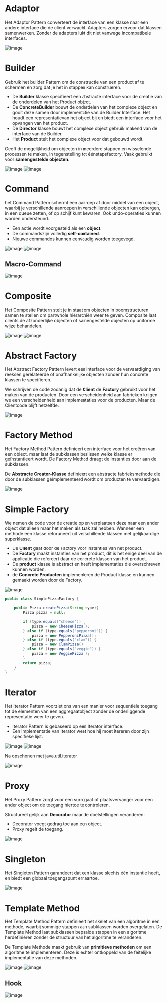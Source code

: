 # Adaptor

Het Adaptor Pattern converteert de interface van een klasse naar een andere interface die de client verwacht. Adapters zorgen ervoor dat klassen samenwerken. Zonder de adapters lukt dit niet vanwege incompatibele interfaces.

![image](./images/Adaptor.png)

# Builder

Gebruik het builder Pattern om de constructie van een product af te schermen en zorg dat je het in stappen kan construeren.

* De **Builder** klasse specifieert een abstracte interface voor de creatie van de onderdelen van het Product object.
* De **ConcreteBuilder** bouwt de onderdelen van het complexe object en gooit deze samen door implementatie van de Builder Interface. Het houdt een representatievan het object bij en biedt een interface voor het opvangen van het product.
* De **Director** klasse bouwt het complexe object gebruik makend van de interface van de Builder.
* Het **Product** stelt het complexe object voor dat gebouwd wordt.

Geeft de mogelijkheid om objecten in meerdere stappen en wisselende processen te maken, in tegenstelling tot éénstapsfactory.
Vaak gebruikt voor **samengestelde objecten**.

![image](./images/Builder.png)
![image](./images/Builder1.png)

# Command

het Command Pattern schermt een aanroep af door middel van een object, waarbij je verschillende aanroepen in verschillende objecten kan opbergen, in een queue zetten, of op schijf kunt bewaren. Ook undo-operaties kunnen worden ondersteund.

* Een actie wordt voorgesteld als een **object**.
* De commandszijn volledig **self-contained**.
* Nieuwe commandos kunnen eenvoudig worden toegevegd.

![image](./images/Command.png)
![image](./images/Command1.png)

## Macro-Command

![image](./images/Command-Macro.png)

# Composite

Het Composite Pattern stelt je in staat om objecten in boomstructuren samen te stellen om partwhole hiërarchiën weer te geven. Composite laat clients de afzonderlijke objecten of samengestelde objecten op uniforme wijze behandelen.

![image](./images/Composite.png)
![image](./images/Composite1.png)

# Abstract Factory

Het Abstract Factory Pattern levert een interface voor de vervaardiging van reeksen gerelateerde of onafhankelijke objecten zonder hun concrete klassen te specifieren.

We schrijven de code zodanig dat de **Client** de **Factory** gebruikt voor het maken van de producten. Door een verscheidenheid aan fabrieken krijgen we een verscheidenheid aan implementaties voor de producten. Maar de Clientcode blijft hetzelfde.

![image](./images/AbstractFactory.png)

# Factory Method

Het Factory Method Pattern definieert een interface voor het creëren van een object, maar laat de subklassen beslissen welke klasse er geïnstantieert wordt. De Factory Method draagt de instanties door aan de subklassen.

De **Abstracte Creator-Klasse** definieert een abstracte fabrieksmethode die door de subklassen geïmplementeerd wordt om producten te vervaardigen.

![image](./images/FactoryMethod.png)

# Simple Factory

We nemen de code voor de creatie op en verplaatsen deze naar een ander object dat alleen maar het maken als taak zal hebben. Wanneer een methode een klasse retoruneert uit verschillende klassen met gelijkaardige superklasse.

* De **Client** gaat door de Factory voor instanties van het product.
* De **Factory** maakt instanties van het product, dit is het enige deel van de applicatie die refereert daar de concrete klassen van het product.
* De **product** klasse is abstract en heeft implementaties die overschreven kunnen worden.
* de **Concrete Producten** implementeren de Product klasse en kunnen gemaakt worden door de Factory.

![image](./images/SimpleFactory.png)

```java
public class SimplePizzaFactory {

	public Pizza createPizza(String type){
		Pizza pizza = null;

		if (type.equals("cheese")) {
			pizza = new CheesePizza();
		} else if (type.equals("pepperoni")) {
			pizza = new PepperoniPizza();
		} else if (type.equals("clam")) {
			pizza = new ClamPizza();
		} else if (type.equals("veggie")) {
			pizza = new VeggiePizza();
		}
		return pizza;
	}
}
```


# Iterator

Het Iterator Pattern voorziet ons van een manier voor sequentiële toegang tot de elementen van een aggregaatobject zonder de onderliggende representatie weer te geven.

* Iterator Pattern is gebaseerd op een Iterator interface.
* Een implementatie van Iterator weet hoe hij moet itereren door zijn specifieke lijst.

![image](./images/Iterator1.png)
![image](./images/Iterator2.png)

Na opschonen met java.util.iterator

![image](./images/Iterator3.png)

# Proxy

Het Proxy Pattern zorgt voor een surrogaat of plaatsvervanger voor een ander object om de toegang hiertoe te controleren.

Structureel gelijk aan **Decorator** maar de doelstellingen veranderen:

* Decorator voegt gedrag toe aan een object.
* Proxy regelt de toegang.

![image](./images/Proxy.png)

# Singleton

Het Singleton Pattern garandeert dat een klasse slechts één instantie heeft, en biedt een globaal toegangspunt ernaartoe.

![image](./images/Singleton1.png)

# Template Method

Het Template Method Pattern definieert het skelet van een algoritme in een methode, waarbij sommige stappen aan subklassen worden overgelaten. De Template Method laat subklassen bepaalde stappen in een algoritme herdefiniëren zonder de structuur van het algoritme te veranderen.

De Template Methode maakt gebruik van **primitieve methoden** om een algoritme te implementeren. Deze is echter ontkoppeld van de feitelijke implementatie van deze methoden.

![image](./images/Template.png)
![image](./images/Template1.png)

## Hook

![image](./images/Template-Hook.png)


